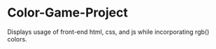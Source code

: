 # Color-Game-Project
Displays usage of front-end html, css, and js while incorporating rgb() colors.
